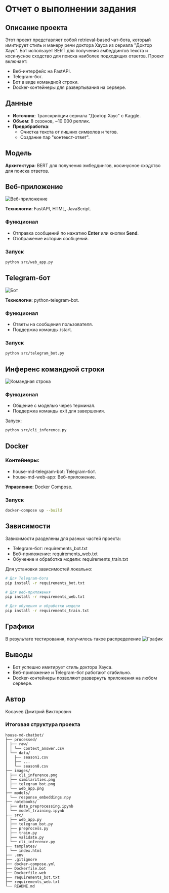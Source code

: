 # Отчет о выполнении задания

## Описание проекта

Этот проект представляет собой retrieval-based чат-бота, который имитирует стиль и манеру речи доктора Хауса из сериала "Доктор Хаус". Бот использует BERT для получения эмбеддингов текста и косинусное сходство для поиска наиболее подходящих ответов. Проект включает:

- Веб-интерфейс на FastAPI.
- Telegram-бот.
- Бот в виде командной строки.
- Docker-контейнеры для развертывания на сервере.


## Данные

- **Источник**: Транскрипции сериала "Доктор Хаус" с Kaggle.
- **Объем**: 8 сезонов, ~10 000 реплик.
- **Предобработка**:
  - Очистка текста от лишних символов и тегов.
  - Создание пар "контекст-ответ".


## Модель

**Архитектура**: BERT для получения эмбеддингов, косинусное сходство для поиска ответов.


## Веб-приложение

![Веб-приложение](images/web_app.png)

**Технологии**: FastAPI, HTML, JavaScript.

### Функционал

  - Отправка сообщений по нажатию **Enter** или кнопки **Send**.
  - Отображение истории сообщений.
  
### Запуск

```bash
python src/web_app.py
```


## Telegram-бот

![Бот](images/telegram_bot.png)

**Технологии**: python-telegram-bot.

### Функционал

- Ответы на сообщения пользователя.
- Поддержка команды /start.

### Запуск

```bash
python src/telegram_bot.py
```


## Инференс командной строки

![Командная строка](images/cli_inference.png)

### Функционал

- Общение с моделью через терминал.
- Поддержка команды exit для завершения.

Запуск:
```bash
python src/cli_inference.py
```

## Docker

### Контейнеры:

- house-md-telegram-bot: Telegram-бот.
- house-md-web-app: Веб-приложение.

**Управление**: Docker Compose.

### Запуск

```bash
docker-compose up --build
```


## Зависимости

Зависимости разделены для разных частей проекта:

- Telegram-бот: requirements_bot.txt
- Веб-приложение: requirements_web.txt
- Обучение и обработка модели: requirements_train.txt

Для установки зависимостей локально:

```bash
# Для Telegram-бота
pip install -r requirements_bot.txt

# Для веб-приложения
pip install -r requirements_web.txt

# Для обучения и обработки модели
pip install -r requirements_train.txt
```

## Графики
В результате тестирования, получилось такое распределение
![График](images/similarities.png)


## Выводы
- Бот успешно имитирует стиль доктора Хауса.
- Веб-приложение и Telegram-бот работают стабильно.
- Docker-контейнеры позволяют развернуть приложения на любом сервере.


## Автор

Косачев Дмитрий Викторович


### **Итоговая структура проекта**
```
house-md-chatbot/
├── processed/
│ ├── raw/
│ │ └── context_answer.csv
│ └── data/
│   ├── season1.csv
│   ├── ...
│   └── season8.csv
├── images/
│ ├── cli_inference.png
│ ├── similarities.png
│ ├── telegram_bot.png
│ └── web_app.png
├── models/
│ └── response_embeddings.npy
├── notebooks/
│ ├── data_preprocessing.ipynb
│ └── model_training.ipynb
├── src/
│ ├── web_app.py
│ ├── telegram_bot.py
│ ├── preprocess.py
│ ├── train.py
│ ├── validate.py
│ └── cli_inference.py
├── templates/
│ └── index.html
├── .env
├── .gitignore
├── docker-compose.yml
├── Dockerfile.bot
├── Dockerfile.web
├── requirements_bot.txt
├── requirements_web.txt
└── README.md
```
